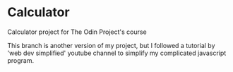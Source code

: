 # Calculator
Calculator project for The Odin Project's course

This branch is another version of my project, but I followed a tutorial by 'web dev simplified'
youtube channel to simplify my complicated javascript program. 
